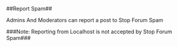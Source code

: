 ##Report Spam##

Admins And Moderators can report a post to Stop Forum Spam

###Note: Reporting from Localhost is not accepted by Stop Forum Spam###